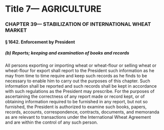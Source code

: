 
# Title 7— AGRICULTURE
### CHAPTER 39— STABILIZATION OF INTERNATIONAL WHEAT MARKET
#### § 1642. Enforcement by President
##### (b) Reports; keeping and examination of books and records

All persons exporting or importing wheat or wheat-flour or selling wheat or wheat-flour for export shall report to the President such information as he may from time to time require and keep such records as he finds to be necessary to enable him to carry out the purposes of this chapter. Such information shall be reported and such records shall be kept in accordance with such regulations as the President may prescribe. For the purposes of ascertaining the correctness of any report made or record kept, or of obtaining information required to be furnished in any report, but not so furnished, the President is authorized to examine such books, papers, records, accounts, correspondence, contracts, documents, and memoranda as are relevant to transactions under the International Wheat Agreement and are within the control of any such person.
